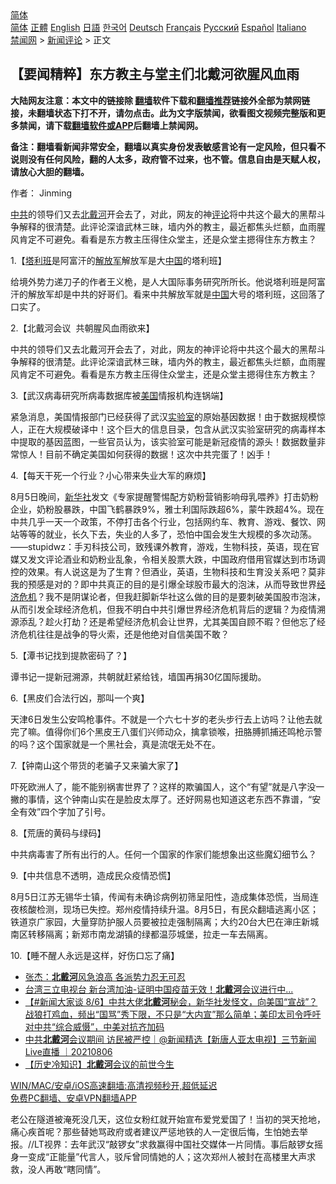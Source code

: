  <!-- 面包屑导航 --> <div class="breadcrumb"><!-- GTranslate: https://gtranslate.io/ -->  <div class="switcher notranslate">  <div class="selected">  <a href="#" onclick="return false;"> 简体</a>  </div>  <div class="option">  <a href="https://www.bannedbook.org" onclick="doGTranslate('zh-CN|zh-CN');jQuery('div.switcher div.selected a').html(jQuery(this).html());return false;" title="简体中文" class="nturl selected"> 简体</a>  <a href="https://www.bannedbook.org/zh-tw/" onclick="doGTranslate('zh-CN|zh-TW');jQuery('div.switcher div.selected a').html(jQuery(this).html());return false;" title="繁體中文" class="nturl"> 正體</a>  <a href="https://www.bannedbook.org/en/" onclick="doGTranslate('zh-CN|en');jQuery('div.switcher div.selected a').html(jQuery(this).html());return false;" title="English" class="nturl"> English</a>  <a href="https://www.bannedbook.org/ja/" onclick="doGTranslate('zh-CN|ja');jQuery('div.switcher div.selected a').html(jQuery(this).html());return false;" title="日本語" class="nturl"> 日語</a>  <a href="https://www.bannedbook.org/ko/" onclick="doGTranslate('zh-CN|ko');jQuery('div.switcher div.selected a').html(jQuery(this).html());return false;" title="한국어" class="nturl"> 한국어</a>  <a href="https://www.bannedbook.org/de/" onclick="doGTranslate('zh-CN|de');jQuery('div.switcher div.selected a').html(jQuery(this).html());return false;" title="Deutsch" class="nturl"> Deutsch</a>  <a href="https://www.bannedbook.org/fr/" onclick="doGTranslate('zh-CN|fr');jQuery('div.switcher div.selected a').html(jQuery(this).html());return false;" title="Français" class="nturl"> Français</a>  <a href="https://www.bannedbook.org/ru/" onclick="doGTranslate('zh-CN|ru');jQuery('div.switcher div.selected a').html(jQuery(this).html());return false;" title="Русский" class="nturl"> Русский</a>  <a href="https://www.bannedbook.org/es/" onclick="doGTranslate('zh-CN|es');jQuery('div.switcher div.selected a').html(jQuery(this).html());return false;" title="Español" class="nturl"> Español</a>  <a href="https://www.bannedbook.org/it/" onclick="doGTranslate('zh-CN|it');jQuery('div.switcher div.selected a').html(jQuery(this).html());return false;" title="Italiano" class="nturl"> Italiano</a>  </div>  </div>      <div class='breadcrumb-sub'><!-- Breadcrumb NavXT 6.3.0 --> <a href="https://www.bannedbook.org/" class="home">禁闻网</a> &gt; <a href="https://www.bannedbook.org/bnews/comments/" class="category">新闻评论</a> &gt; 正文</div></div><h2>【要闻精粹】东方教主与堂主们北戴河欲腥风血雨</h2> <p class="notice"><b>大陆网友注意：本文中的链接除 <a href="https://github.com/bannedbook/fanqiang" >翻墙</a>软件下载和<a href="https://github.com/killgcd/justmysocks/blob/master/README.md">翻墙推荐</a>链接外全部为禁网链接，未翻墙状态下打不开，请勿点击。此为文字版禁闻，欲看图文视频完整版和更多禁闻，请下载<a href="https://github.com/bannedbook/fanqiang">翻墙软件或APP</a>后翻墙上禁闻网。</p><p>备注：翻墙看新闻非常安全，翻墙以真实身份发表敏感言论有一定风险，但只看不说则没有任何风险，翻的人太多，政府管不过来，也不管。信息自由是天赋人权，请放心大胆的翻墙。</b></p>  <div class="entry"> <p>作者： Jinming</p> <p id="summary"><a href="https://www.bannedbook.org/bnews/tag/%e4%b8%ad%e5%85%b1/" class="st_tag internal_tag" rel="tag" title="标签 中共 下的日志">中共</a>的领导们又去<a href="https://www.bannedbook.org/bnews/tag/%E5%8C%97%E6%88%B4%E6%B2%B3/" class="st_tag internal_tag" rel="tag" title="标签 北戴河 下的日志">北戴河</a>开会去了，对此，网友的神<span class='wp_keywordlink_affiliate'><a href="https://www.bannedbook.org/bnews/comments/" title="新闻评论" target="_blank">评论</a></span>将中共这个最大的黑帮斗争解释的很清楚。此评论深谙武林三昧，墙内外的教主，最近都焦头烂额，血雨腥风肯定不可避免。看看是东方教主压得住众堂主，还是众堂主摁得住东方教主？</p> <p>1.【<a href="https://www.bannedbook.org/bnews/tag/%e5%a1%94%e5%88%a9%e7%8f%ad/" class="st_tag internal_tag" rel="tag" title="标签 塔利班 下的日志">塔利班</a>是阿富汗的<a href="https://www.bannedbook.org/bnews/tag/%e8%a7%a3%e6%94%be%e5%86%9b/" class="st_tag internal_tag" rel="tag" title="标签 解放军 下的日志">解放军</a>解放军是大<span class='wp_keywordlink_affiliate'><a href="https://www.bannedbook.org/" title="中国" target="_blank">中国</a></span>的塔利班】</p> <p>给境外势力递刀子的作者王义桅，是人大国际事务研究所所长。他说塔利班是阿富汗的解放军却是中共的好哥们。看来中共解放军就是<a href="https://www.bannedbook.org/bnews/tag/%E4%B8%AD%E5%9B%BD/" class="st_tag internal_tag" rel="tag" title="标签 中国 下的日志">中国</a>大号的塔利班，这回落了口实了。</p> <p>2.【北戴河会议&nbsp; 共朝腥风血雨欲来】</p>  <p>中共的领导们又去北戴河开会去了，对此，网友的神评论将中共这个最大的黑帮斗争解释的很清楚。此评论深谙武林三昧，墙内外的教主，最近都焦头烂额，血雨腥风肯定不可避免。看看是东方教主压得住众堂主，还是众堂主摁得住东方教主？</p> <p>3.【武汉病毒研究所病毒数据库被<a href="https://www.bannedbook.org/bnews/tag/%e7%be%8e%e5%9b%bd/" class="st_tag internal_tag" rel="tag" title="标签 美国 下的日志">美国</a>情报机构连锅端】</p> <p>紧急消息，美国情报部门已经获得了武汉<a href="https://www.bannedbook.org/bnews/tag/%E5%AE%9E%E9%AA%8C%E5%AE%A4/" class="st_tag internal_tag" rel="tag" title="标签 实验室 下的日志">实验室</a>的原始基因数据！由于数据规模惊人，正在大规模破译中！这个巨大的信息目录，包含从武汉实验室研究的病毒样本中提取的基因蓝图，一些官员认为，该实验室可能是新冠疫情的源头！数据数量非常惊人！目前不确定美国如何获得的数据！这次中共完蛋了！凶手！</p> <p>4.【每天干死一个行业？小心带来失业大军的麻烦】</p> <p>8月5日晚间，<a href="https://www.bannedbook.org/bnews/tag/%e6%96%b0%e5%8d%8e%e7%a4%be/" class="st_tag internal_tag" rel="tag" title="标签 新华社 下的日志">新华社</a>发文《专家提醒警惕配方奶粉营销影响母乳喂养》打击奶粉企业，奶粉股暴跌，中国飞鹤暴跌9%，雅士利国际跌超6%，蒙牛跌超4%。现在中共几乎一天一个政策，不停打击各个行业，包括网约车、教育、游戏、餐饮、网站等等的就业，长久下去，失业的人多了，恐怕中国会发生大规模的多次动荡。——stupidwz：手刃科技公司，致残课外教育，游戏，生物科技，英语，现在官媒又发文评论酒业和奶粉业乱象，令相关股票大跌，中国政府借用官媒达到市场调控的效果。有人说这是为了生育？但酒业，英语，生物科技和生育没关系吧？莫非我的预感是对的？即中共真正的目的是引爆全球股市最大的泡沫，从而导致世界<a href="https://www.bannedbook.org/bnews/tag/%e7%bb%8f%e6%b5%8e%e5%8d%b1%e6%9c%ba/" class="st_tag internal_tag" rel="tag" title="标签 经济危机 下的日志">经济危机</a>？我不是阴谋论者，但我赶脚新华社这么做的目的是要刺破美国股市泡沫，从而引发全球经济危机，但我不明白中共引爆世界经济危机背后的逻辑？为疫情溯源添乱？趁火打劫？还是希望经济危机会让世界，尤其美国自顾不暇？但他忘了经济危机往往是战争的导火索，还是他绝对自信美国不敢？</p>  <p>5.【潭书记找到提款密码了？】</p> <p>谭书记一提新冠溯源，共朝就赶紧给钱，墙国再捐30亿国际援助。</p> <p>6.【黑皮们合法行凶，那叫一个爽】</p> <p>天津6日发生公安鸣枪事件。不就是一个六七十岁的老头步行去上访吗？让他去就完了嘛。值得你们6个黑皮王八蛋们兴师动众，擒拿锁喉，扭胳膊抓捕还鸣枪示警的吗？这个国家就是一个黑社会，真是流氓无处不在。</p> <p>7.【钟南山这个带货的老骗子又来骗大家了】</p>  <p>吓死欧洲人了，能不能别祸害世界了？这样的欺骗国人，这个“有望”就是八字没一撇的事情，这个钟南山实在是脸皮太厚了。还好网易也知道这老东西不靠谱，“安全有效”四个字加了引号。</p> <p>8.【荒唐的黄码与绿码】</p> <p>中共病毒害了所有出行的人。任何一个国家的作家们能想象出这些魔幻细节么？</p> <p>9.【中共信息不透明，造成民众疫情恐慌】</p> <p>8月5日江苏无锡华士镇，传闻有未确诊病例初筛呈阳性，造成集体恐慌，当局连夜核酸检测，现场已失控。郑州疫情持续升温。8月5日，有民众翻墙逃离小区；铁道京广家园，大量穿防护服人员要被拉走强制隔离；大约20台大巴在渖庄新城南区转移隔离；新郑市南龙湖镇的绿都温莎城堡，拉走一车去隔离。</p>  <p>10.【睡不醒人永远是这样，好伤口忘了痛】</p> <ul class='op-related-articles' title='相关阅读'> <li><a href='https://www.bannedbook.org/bnews/comments/20210807/1601873.html' target='_blank'>张杰：<b>北戴河</b>风急浪高 各派势力忍无可忍</a></li> <li><a href='https://www.bannedbook.org/bnews/taiwannews/20210806/1601598.html' target='_blank'>台湾三立电视台 新台湾加油-证明中国疫苗无效！<b>北戴河</b>会议进行中...</a></li> <li><a href='https://www.bannedbook.org/bnews/bannedvideo/20210806/1601574.html' target='_blank'>【#新闻大家谈 8/6】中共大佬<b>北戴河</b>秘会，新华社发怪文，向美国“宣战”？战狼打鸡血，频出“国骂”秀下限，不只是“大内宣”那么简单；美印太司令呼吁对中共“综合威慑”，中美对抗齐加码</a></li> <li><a href='https://www.bannedbook.org/bnews/bannedvideo/20210806/1601455.html' target='_blank'>中共<b>北戴河</b>会议期间 访民被严控｜@新闻精选【新唐人亚太电视】三节新闻Live直播 ｜20210806</a></li> <li><a href='https://www.bannedbook.org/bnews/headline/20210806/1601372.html' target='_blank'>【历史冷知识】<b>北戴河</b>会议的前世今生</a></li> </ul> <p class="texttj"> <a href="https://github.com/bannedbook/fanqiang/wiki/V2ray%E6%9C%BA%E5%9C%BA" target="_blank">WIN/MAC/安卓/iOS高速翻墙:高清视频秒开,超低延迟</a><br/> <a href="https://github.com/bannedbook/fanqiang/wiki/%E7%A6%81%E9%97%BB%E7%BD%91%E5%AE%89%E5%8D%93%E7%BF%BB%E5%A2%99%E6%96%B0%E9%97%BBAPP" target="_blank">免费PC翻墙、安卓VPN翻墙APP</a></p><p>老公在隧道被淹死没几天，这位女粉红就开始宣布爱党爱国了！当初的哭天抢地，痛心疾首呢？那些替她骂政府或者建议严惩地铁的人一定很后悔，生怕她去举报。//LT视界：去年武汉“敲锣女”求救赢得中国社交媒体一片同情。事后敲锣女摇身一变成“正能量”代言人，驳斥曾同情她的人；这次郑州人被封在高楼里大声求救，没人再敢“瞎同情”。</p><a name='sharetosocial'></a>  <div style="margin-bottom:5px;padding-bottom:5px;clear:both"> <div id="archive-pix-1" class="banner-ads"> <!-- AuctionX Display platform tag START --> <div id="26318x728x90x621x_ADSLOT2" clicktrack="%%CLICK_URL_ESC%%"></div> <!-- AuctionX Display platform tag END --> </div> <div id="archive-pix-2" class="banner-ads"> <!-- AuctionX Display platform tag START --> <div id="26315x300x250x621x_ADSLOT2" clicktrack="%%CLICK_URL_ESC%%"></div> <!-- AuctionX Display platform tag END --> </div> </div>  <div id="archive-pix-1" class="banner-ads"> <!-- AuctionX Display platform tag START --> <div id="26318x728x90x621x_ADSLOT3" clicktrack="%%CLICK_URL_ESC%%"></div> <!-- AuctionX Display platform tag END --> </div> </div><!--END ENTRY--> 